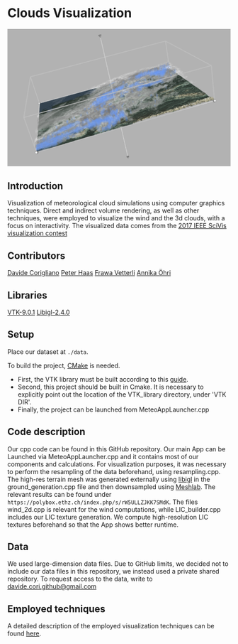 # Clouds Visualization
![alt text](data/cloud_visualization.png)

## Introduction
Visualization of meteorological cloud simulations using computer graphics techniques. Direct and indirect volume rendering, as well as other techniques, were employed to visualize the wind and the 3d clouds, with a focus on interactivity.
The visualized data comes from the [2017 IEEE SciVis visualization contest](http://sciviscontest.ieeevis.org/2017/)

## Contributors
[Davide Corigliano](https://github.com/daviC1999)
[Peter Haas](https://github.com/Pideeeh)
[Frawa Vetterli](https://github.com/vfrawa)
[Annika Öhri](https://github.com/oehria)

## Libraries
[VTK-9.0.1](https://vtk.org/)
[Libigl-2.4.0](https://libigl.github.io/)

## Setup
Place our dataset at ```./data```.

To build the project, [CMake](https://cmake.org) is needed. 
- First, the VTK library must be built according to this [guide](https://github.com/Kitware/VTK).
- Second, this project should be built in Cmake. It is necessary to explicitly point out the location of the VTK_library directory, under 'VTK DIR'.
- Finally, the project can be launched from MeteoAppLauncher.cpp

## Code description
Our cpp code can be found in this GitHub repository. Our main App can be Launched via MeteoAppLauncher.cpp and it contains most of our components and calculations. 
For visualization purposes, it was necessary to perform the resampling of the data beforehand, using resampling.cpp. The high-res terrain mesh was generated externally using [libigl](https://libigl.github.io/) in the ground_generation.cpp file and then downsampled using [Meshlab](https://www.meshlab.net/). The relevant results can be found under ```https://polybox.ethz.ch/index.php/s/rW5ULLZJKK7SMdK```. The files wind_2d.cpp is relevant for the wind computations, while LIC_builder.cpp includes our LIC texture generation. We compute high-resolution LIC textures beforehand so that the App shows better runtime.

## Data
We used large-dimension data files. Due to GitHub limits, we decided not to include our data files in this repository, we instead used a private shared repository. To request access to the data, write to [davide.cori.github@gmail.com](mailto:davide.cori.github@gmail.com%20Source%20Han%20Sans)

## Employed techniques
A detailed description of the employed visualization techniques can be found [here](https://github.com/daviC1999/Clouds-Visualization/blob/main/project_presentation.pdf).
